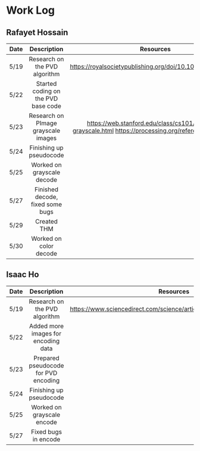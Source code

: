# Work Log

## Rafayet Hossain

| Date | Description | Resources |
| :---: | :---: | :---: |
| 5/19 | Research on the PVD algorithm | https://royalsocietypublishing.org/doi/10.1098/rsos.161066 |
| 5/22 | Started coding on the PVD base code | |
| 5/23 | Research on PImage grayscale images | https://web.stanford.edu/class/cs101/image-6-grayscale.html https://processing.org/reference/filter_.html |
| 5/24 | Finishing up pseudocode | |
| 5/25 | Worked on grayscale decode | |
| 5/27 | Finished decode, fixed some bugs | |
| 5/29 | Created THM | |
| 5/30 | Worked on color decode | | 

## Isaac Ho

| Date | Description | Resources |
| :---: | :---: | :---: |
| 5/19 | Research on the PVD algorithm | https://www.sciencedirect.com/science/article/pii/S0167865502004026 |
| 5/22 | Added more images for encoding data | |
| 5/23 | Prepared pseudocode for PVD encoding | |
| 5/24 | Finishing up pseudocode | |
| 5/25 | Worked on grayscale encode | |
| 5/27 | Fixed bugs in encode | |
